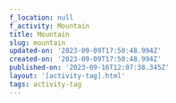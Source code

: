 ```yaml
---
f_location: null
f_activity: Mountain
title: Mountain
slug: mountain
updated-on: '2023-09-09T17:50:48.994Z'
created-on: '2023-09-09T17:50:48.994Z'
published-on: '2023-09-16T12:07:38.345Z'
layout: '[activity-tag].html'
tags: activity-tag
---
```



